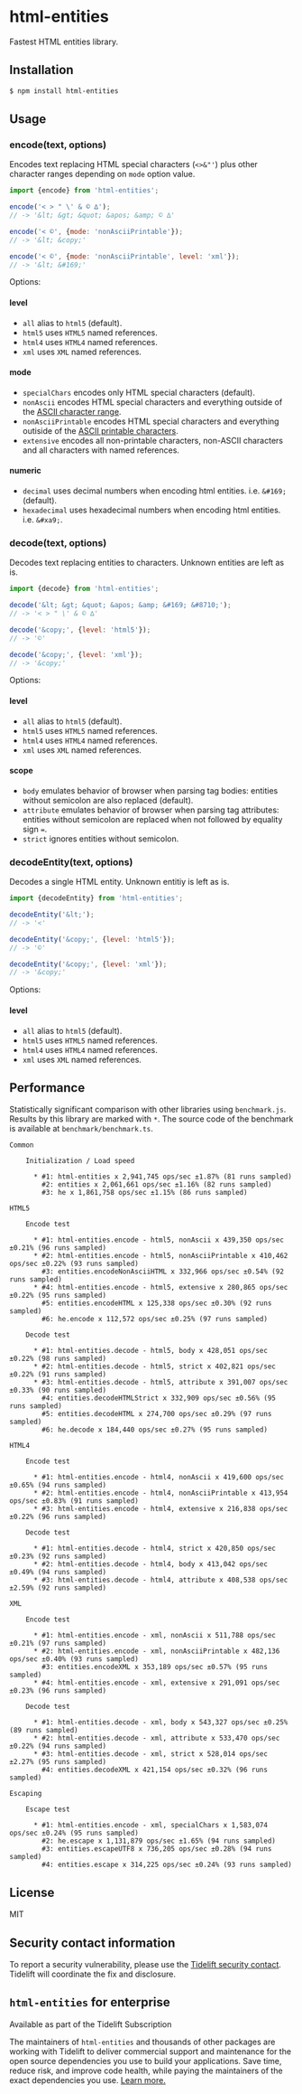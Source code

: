 html-entities
=============

Fastest HTML entities library.


Installation
------------

```bash
$ npm install html-entities
```

Usage
-----

### encode(text, options)

Encodes text replacing HTML special characters (`<>&"'`) plus other character ranges depending on `mode` option value.

```js
import {encode} from 'html-entities';

encode('< > " \' & © ∆');
// -> '&lt; &gt; &quot; &apos; &amp; © ∆'

encode('< ©', {mode: 'nonAsciiPrintable'});
// -> '&lt; &copy;'

encode('< ©', {mode: 'nonAsciiPrintable', level: 'xml'});
// -> '&lt; &#169;'
```

Options:

#### level

 * `all` alias to `html5` (default).
 * `html5` uses `HTML5` named references.
 * `html4` uses `HTML4` named references.
 * `xml` uses `XML` named references.

#### mode

 * `specialChars` encodes only HTML special characters (default).
 * `nonAscii` encodes HTML special characters and everything outside of the [ASCII character range](https://en.wikipedia.org/wiki/ASCII).
 * `nonAsciiPrintable` encodes HTML special characters and everything outiside of the [ASCII printable characters](https://en.wikipedia.org/wiki/ASCII#Printable_characters).
 * `extensive` encodes all non-printable characters, non-ASCII characters and all characters with named references.

#### numeric

 * `decimal` uses decimal numbers when encoding html entities. i.e. `&#169;` (default).
 * `hexadecimal` uses hexadecimal numbers when encoding html entities. i.e. `&#xa9;`.


### decode(text, options)

Decodes text replacing entities to characters. Unknown entities are left as is.

```js
import {decode} from 'html-entities';

decode('&lt; &gt; &quot; &apos; &amp; &#169; &#8710;');
// -> '< > " \' & © ∆'

decode('&copy;', {level: 'html5'});
// -> '©'

decode('&copy;', {level: 'xml'});
// -> '&copy;'
```

Options:

#### level

 * `all` alias to `html5` (default).
 * `html5` uses `HTML5` named references.
 * `html4` uses `HTML4` named references.
 * `xml` uses `XML` named references.

#### scope

 * `body` emulates behavior of browser when parsing tag bodies: entities without semicolon are also replaced (default).
 * `attribute` emulates behavior of browser when parsing tag attributes: entities without semicolon are replaced when not followed by equality sign `=`.
 * `strict` ignores entities without semicolon.

### decodeEntity(text, options)

Decodes a single HTML entity. Unknown entitiy is left as is.

```js
import {decodeEntity} from 'html-entities';

decodeEntity('&lt;');
// -> '<'

decodeEntity('&copy;', {level: 'html5'});
// -> '©'

decodeEntity('&copy;', {level: 'xml'});
// -> '&copy;'
```

Options:

#### level

 * `all` alias to `html5` (default).
 * `html5` uses `HTML5` named references.
 * `html4` uses `HTML4` named references.
 * `xml` uses `XML` named references.

Performance
-----------

Statistically significant comparison with other libraries using `benchmark.js`.
Results by this library are marked with `*`.
The source code of the benchmark is available at `benchmark/benchmark.ts`.

```
Common

    Initialization / Load speed

      * #1: html-entities x 2,941,745 ops/sec ±1.87% (81 runs sampled)
        #2: entities x 2,061,661 ops/sec ±1.16% (82 runs sampled)
        #3: he x 1,861,758 ops/sec ±1.15% (86 runs sampled)

HTML5

    Encode test

      * #1: html-entities.encode - html5, nonAscii x 439,350 ops/sec ±0.21% (96 runs sampled)
      * #2: html-entities.encode - html5, nonAsciiPrintable x 410,462 ops/sec ±0.22% (93 runs sampled)
        #3: entities.encodeNonAsciiHTML x 332,966 ops/sec ±0.54% (92 runs sampled)
      * #4: html-entities.encode - html5, extensive x 280,865 ops/sec ±0.22% (95 runs sampled)
        #5: entities.encodeHTML x 125,338 ops/sec ±0.30% (92 runs sampled)
        #6: he.encode x 112,572 ops/sec ±0.25% (97 runs sampled)

    Decode test

      * #1: html-entities.decode - html5, body x 428,051 ops/sec ±0.22% (98 runs sampled)
      * #2: html-entities.decode - html5, strict x 402,821 ops/sec ±0.22% (91 runs sampled)
      * #3: html-entities.decode - html5, attribute x 391,007 ops/sec ±0.33% (90 runs sampled)
        #4: entities.decodeHTMLStrict x 332,909 ops/sec ±0.56% (95 runs sampled)
        #5: entities.decodeHTML x 274,700 ops/sec ±0.29% (97 runs sampled)
        #6: he.decode x 184,440 ops/sec ±0.27% (95 runs sampled)

HTML4

    Encode test

      * #1: html-entities.encode - html4, nonAscii x 419,600 ops/sec ±0.65% (94 runs sampled)
      * #2: html-entities.encode - html4, nonAsciiPrintable x 413,954 ops/sec ±0.83% (91 runs sampled)
      * #3: html-entities.encode - html4, extensive x 216,838 ops/sec ±0.22% (96 runs sampled)

    Decode test

      * #1: html-entities.decode - html4, strict x 420,850 ops/sec ±0.23% (92 runs sampled)
      * #2: html-entities.decode - html4, body x 413,042 ops/sec ±0.49% (94 runs sampled)
      * #3: html-entities.decode - html4, attribute x 408,538 ops/sec ±2.59% (92 runs sampled)

XML

    Encode test

      * #1: html-entities.encode - xml, nonAscii x 511,788 ops/sec ±0.21% (97 runs sampled)
      * #2: html-entities.encode - xml, nonAsciiPrintable x 482,136 ops/sec ±0.40% (93 runs sampled)
        #3: entities.encodeXML x 353,189 ops/sec ±0.57% (95 runs sampled)
      * #4: html-entities.encode - xml, extensive x 291,091 ops/sec ±0.23% (96 runs sampled)

    Decode test

      * #1: html-entities.decode - xml, body x 543,327 ops/sec ±0.25% (89 runs sampled)
      * #2: html-entities.decode - xml, attribute x 533,470 ops/sec ±0.22% (94 runs sampled)
      * #3: html-entities.decode - xml, strict x 528,014 ops/sec ±2.27% (95 runs sampled)
        #4: entities.decodeXML x 421,154 ops/sec ±0.32% (96 runs sampled)

Escaping

    Escape test

      * #1: html-entities.encode - xml, specialChars x 1,583,074 ops/sec ±0.24% (95 runs sampled)
        #2: he.escape x 1,131,879 ops/sec ±1.65% (94 runs sampled)
        #3: entities.escapeUTF8 x 736,205 ops/sec ±0.28% (94 runs sampled)
        #4: entities.escape x 314,225 ops/sec ±0.24% (93 runs sampled)
```

License
-------

MIT

Security contact information
----------------------------

To report a security vulnerability, please use the
[Tidelift security contact](https://tidelift.com/security). Tidelift will
coordinate the fix and disclosure.

`html-entities` for enterprise
------------------------------

Available as part of the Tidelift Subscription

The maintainers of `html-entities` and thousands of other packages are working with
Tidelift to deliver commercial support and maintenance for the open source
dependencies you use to build your applications. Save time, reduce risk, and
improve code health, while paying the maintainers of the exact dependencies you
use.
[Learn more.](https://tidelift.com/subscription/pkg/npm-html-entities?utm_source=npm-html-entities&utm_medium=referral&utm_campaign=enterprise)
